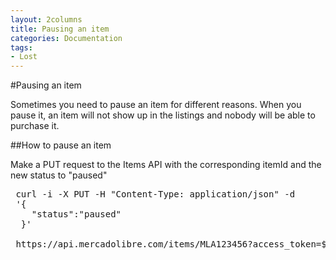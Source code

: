 ```yaml
---
layout: 2columns
title: Pausing an item
categories: Documentation
tags: 
- Lost
---
```

#Pausing an item

 Sometimes you need to pause an item for different reasons. When you pause it, an item will not show up in the listings and nobody will be able to purchase it.

##How to pause an item
 
 Make a PUT request to the Items API with the corresponding itemId and the new status to "paused"

 <pre class="terminal">
 curl -i -X PUT -H "Content-Type: application/json" -d
 '{
    "status":"paused"
  }'

 https://api.mercadolibre.com/items/MLA123456?access_token=$ACCESS_TOKEN
 </pre>

